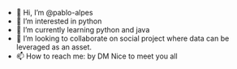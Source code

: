 - 👋 Hi, I’m @pablo-alpes
- 👀 I’m interested in python
- 🌱 I’m currently learning python and java
- 💞️ I’m looking to collaborate on social project where data can be leveraged as an asset.
- 📫 How to reach me: by DM
Nice to meet you all
